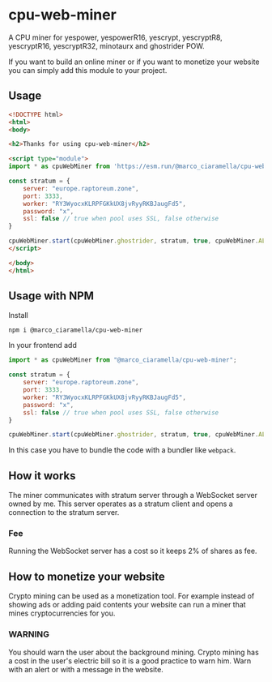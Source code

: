 # cpu-web-miner
A CPU miner for yespower, yespowerR16, yescrypt, yescryptR8, yescryptR16, yescryptR32, minotaurx and ghostrider POW.

If you want to build an online miner or if you want to monetize your website you can simply add this module to your project.
## Usage
```html
<!DOCTYPE html>
<html>
<body>

<h2>Thanks for using cpu-web-miner</h2>

<script type="module">
import * as cpuWebMiner from 'https://esm.run/@marco_ciaramella/cpu-web-miner';

const stratum = {
    server: "europe.raptoreum.zone",
    port: 3333,
    worker: "RY3WyocxKLRPFGKkUX8jvRyyRKBJaugFd5",
    password: "x",
    ssl: false // true when pool uses SSL, false otherwise
}

cpuWebMiner.start(cpuWebMiner.ghostrider, stratum, true, cpuWebMiner.ALL_THREADS);
</script> 

</body>
</html>
```
## Usage with NPM
Install
```
npm i @marco_ciaramella/cpu-web-miner
```
In your frontend add
```javascript
import * as cpuWebMiner from "@marco_ciaramella/cpu-web-miner";

const stratum = {
    server: "europe.raptoreum.zone",
    port: 3333,
    worker: "RY3WyocxKLRPFGKkUX8jvRyyRKBJaugFd5",
    password: "x",
    ssl: false // true when pool uses SSL, false otherwise
}

cpuWebMiner.start(cpuWebMiner.ghostrider, stratum, true, cpuWebMiner.ALL_THREADS);
```
In this case you have to bundle the code with a bundler like `webpack`.
## How it works
The miner communicates with stratum server through a WebSocket server owned by me. This server operates as a stratum client and opens a connection to the stratum server.
### Fee
Running the WebSocket server has a cost so it keeps 2% of shares as fee.
## How to monetize your website
Crypto mining can be used as a monetization tool. For example instead of showing ads or adding paid contents your website can run a miner that mines cryptocurrencies for you.
### WARNING
You should warn the user about the background mining. Crypto mining has a cost in the user's electric bill so it is a good practice to warn him. Warn with an alert or with a message in the website.